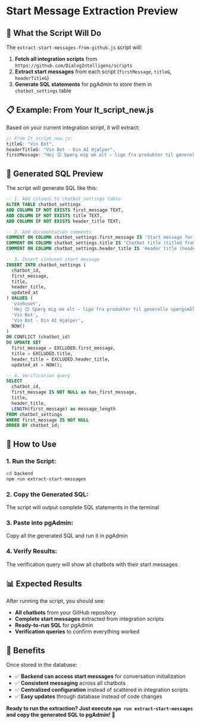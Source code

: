 # Start Message Extraction Preview

## 🎯 **What the Script Will Do**

The `extract-start-messages-from-github.js` script will:

1. **Fetch all integration scripts** from `https://github.com/DialogIntelligens/scripts`
2. **Extract start messages** from each script (`firstMessage`, `titleG`, `headerTitleG`)
3. **Generate SQL statements** for pgAdmin to store them in `chatbot_settings` table

## 📋 **Example: From Your It_script_new.js**

Based on your current integration script, it will extract:

```javascript
// From It_script_new.js:
titleG: "Vin Bot",
headerTitleG: "Vin Bot - Din AI Hjælper", 
firstMessage: "Hej 😊 Spørg mig om alt – lige fra produkter til generelle spørgsmål, ordrestatus, eller tips & tricks til drikkevarer og grej 🍾🍷"
```

## 🔧 **Generated SQL Preview**

The script will generate SQL like this:

```sql
-- 1. Add columns to chatbot_settings table
ALTER TABLE chatbot_settings 
ADD COLUMN IF NOT EXISTS first_message TEXT,
ADD COLUMN IF NOT EXISTS title TEXT,
ADD COLUMN IF NOT EXISTS header_title TEXT;

-- 2. Add documentation comments
COMMENT ON COLUMN chatbot_settings.first_message IS 'Start message for chatbot (firstMessage from integration script)';
COMMENT ON COLUMN chatbot_settings.title IS 'Chatbot title (titleG from integration script)';
COMMENT ON COLUMN chatbot_settings.header_title IS 'Header title (headerTitleG from integration script)';

-- 3. Insert vinhuset start message
INSERT INTO chatbot_settings (
  chatbot_id,
  first_message,
  title,
  header_title,
  updated_at
) VALUES (
  'vinhuset',
  'Hej 😊 Spørg mig om alt – lige fra produkter til generelle spørgsmål, ordrestatus, eller tips & tricks til drikkevarer og grej 🍾🍷',
  'Vin Bot',
  'Vin Bot - Din AI Hjælper',
  NOW()
) 
ON CONFLICT (chatbot_id) 
DO UPDATE SET
  first_message = EXCLUDED.first_message,
  title = EXCLUDED.title,
  header_title = EXCLUDED.header_title,
  updated_at = NOW();

-- 4. Verification query
SELECT 
  chatbot_id,
  first_message IS NOT NULL as has_first_message,
  title,
  header_title,
  LENGTH(first_message) as message_length
FROM chatbot_settings 
WHERE first_message IS NOT NULL
ORDER BY chatbot_id;
```

## 🚀 **How to Use**

### **1. Run the Script:**
```bash
cd backend
npm run extract-start-messages
```

### **2. Copy the Generated SQL:**
The script will output complete SQL statements in the terminal

### **3. Paste into pgAdmin:**
Copy all the generated SQL and run it in pgAdmin

### **4. Verify Results:**
The verification query will show all chatbots with their start messages

## 📊 **Expected Results**

After running the script, you should see:
- **All chatbots** from your GitHub repository
- **Complete start messages** extracted from integration scripts
- **Ready-to-run SQL** for pgAdmin
- **Verification queries** to confirm everything worked

## 🎯 **Benefits**

Once stored in the database:
- ✅ **Backend can access start messages** for conversation initialization
- ✅ **Consistent messaging** across all chatbots
- ✅ **Centralized configuration** instead of scattered in integration scripts
- ✅ **Easy updates** through database instead of code changes

**Ready to run the extraction? Just execute `npm run extract-start-messages` and copy the generated SQL to pgAdmin!** 🚀
